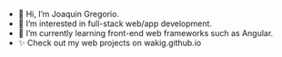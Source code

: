 - 👋 Hi, I’m Joaquin Gregorio.
- 👀 I’m interested in full-stack web/app development.
- 🌱 I’m currently learning front-end web frameworks such as Angular.
- ✨ Check out my web projects on wakig.github.io


<!---
- 💞️ I’m looking to collaborate on ...
- 📫 How to reach me ...
--->

<!---
wakig/wakig is a ✨ special ✨ repository because its `README.md` (this file) appears on your GitHub profile.
You can click the Preview link to take a look at your changes.
--->
